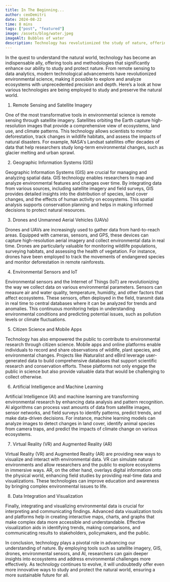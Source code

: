 ```yaml
---
title: In The Beginning...
author: ceoDemitri
date: 2024-08-22
time: 8 mins
tags: ["post", "featured"]
image: /assets/blog/water.jpeg
imageAlt: Bubbles of water
description: Technology has revolutionized the study of nature, offering powerful tools to explore and protect our environment. Technological advancements are crucial for understanding and preserving the natural world.
---
```


In the quest to understand the natural world, technology has become an indispensable ally, offering tools and methodologies that significantly enhance our ability to study and protect nature. From remote sensing to data analytics, modern technological advancements have revolutionized environmental science, making it possible to explore and analyze ecosystems with unprecedented precision and depth. Here’s a look at how various technologies are being employed to study and preserve the natural world.

1. Remote Sensing and Satellite Imagery

One of the most transformative tools in environmental science is remote sensing through satellite imagery. Satellites orbiting the Earth capture high-resolution images that provide a comprehensive view of ecosystems, land use, and climate patterns. This technology allows scientists to monitor deforestation, track changes in wildlife habitats, and assess the impacts of natural disasters. For example, NASA's Landsat satellites offer decades of data that help researchers study long-term environmental changes, such as glacier melting and urban sprawl.

2. Geographic Information Systems (GIS)

Geographic Information Systems (GIS) are crucial for managing and analyzing spatial data. GIS technology enables researchers to map and analyze environmental features and changes over time. By integrating data from various sources, including satellite imagery and field surveys, GIS provides detailed insights into the distribution of species, land cover changes, and the effects of human activity on ecosystems. This spatial analysis supports conservation planning and helps in making informed decisions to protect natural resources.

3. Drones and Unmanned Aerial Vehicles (UAVs)

Drones and UAVs are increasingly used to gather data from hard-to-reach areas. Equipped with cameras, sensors, and GPS, these devices can capture high-resolution aerial imagery and collect environmental data in real time. Drones are particularly valuable for monitoring wildlife populations, surveying habitats, and assessing the health of vegetation. For instance, drones have been employed to track the movements of endangered species and monitor deforestation in remote rainforests.

4. Environmental Sensors and IoT

Environmental sensors and the Internet of Things (IoT) are revolutionizing the way we collect data on various environmental parameters. Sensors can measure air and water quality, temperature, humidity, and other factors that affect ecosystems. These sensors, often deployed in the field, transmit data in real time to central databases where it can be analyzed for trends and anomalies. This continuous monitoring helps in understanding environmental conditions and predicting potential issues, such as pollution levels or climate fluctuations.

5. Citizen Science and Mobile Apps

Technology has also empowered the public to contribute to environmental research through citizen science. Mobile apps and online platforms enable individuals to record and share observations of wildlife, plant species, and environmental changes. Projects like iNaturalist and eBird leverage user-generated data to build comprehensive databases that support scientific research and conservation efforts. These platforms not only engage the public in science but also provide valuable data that would be challenging to collect otherwise.

6. Artificial Intelligence and Machine Learning

Artificial Intelligence (AI) and machine learning are transforming environmental research by enhancing data analysis and pattern recognition. AI algorithms can process vast amounts of data from satellite images, sensor networks, and field surveys to identify patterns, predict trends, and make data-driven decisions. For instance, machine learning models can analyze images to detect changes in land cover, identify animal species from camera traps, and predict the impacts of climate change on various ecosystems.

7. Virtual Reality (VR) and Augmented Reality (AR)

Virtual Reality (VR) and Augmented Reality (AR) are providing new ways to visualize and interact with environmental data. VR can simulate natural environments and allow researchers and the public to explore ecosystems in immersive ways. AR, on the other hand, overlays digital information onto the physical world, enhancing field studies by providing real-time data and visualizations. These technologies can improve education and awareness by bringing complex environmental issues to life.

8. Data Integration and Visualization

Finally, integrating and visualizing environmental data is crucial for interpreting and communicating findings. Advanced data visualization tools and platforms help in creating interactive maps, charts, and graphs that make complex data more accessible and understandable. Effective visualization aids in identifying trends, making comparisons, and communicating results to stakeholders, policymakers, and the public.

In conclusion, technology plays a pivotal role in advancing our understanding of nature. By employing tools such as satellite imagery, GIS, drones, environmental sensors, and AI, researchers can gain deeper insights into ecosystems and address environmental challenges more effectively. As technology continues to evolve, it will undoubtedly offer even more innovative ways to study and protect the natural world, ensuring a more sustainable future for all.
